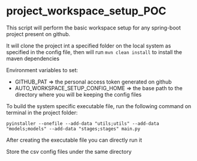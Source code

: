 # project_workspace_setup_POC
This script will perform the basic workspace setup for any spring-boot project present on github.

It will clone the project int a specified folder on the local system as specified in the config file, then will run `mvn clean install` to install the maven dependencies

Environment variables to set:
- GITHUB_PAT => the personal access token generated on github
- AUTO_WORKSPACE_SETUP_CONFIG_HOME => the base path to the directory where you will be keeping the config files

To build the system specific executable file, run the following command on terminal in the project folder:

`pyinstaller --onefile --add-data "utils;utils" --add-data "models;models" --add-data "stages;stages" main.py`

After creating the executable file you can directly run it

Store the csv config files under the same directory
